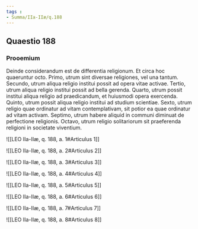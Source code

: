 ```yaml
---
tags : 
- Summa/IIa-IIæ/q.188
---
```


## Quaestio 188

### Prooemium

Deinde considerandum est de differentia religionum. Et circa hoc quaeruntur octo. Primo, utrum sint diversae religiones, vel una tantum. Secundo, utrum aliqua religio institui possit ad opera vitae activae. Tertio, utrum aliqua religio institui possit ad bella gerenda. Quarto, utrum possit institui aliqua religio ad praedicandum, et huiusmodi opera exercenda. Quinto, utrum possit aliqua religio institui ad studium scientiae. Sexto, utrum religio quae ordinatur ad vitam contemplativam, sit potior ea quae ordinatur ad vitam activam. Septimo, utrum habere aliquid in communi diminuat de perfectione religionis. Octavo, utrum religio solitariorum sit praeferenda religioni in societate viventium.

![[LEO IIa-IIæ, q. 188, a. 1#Articulus 1]]

![[LEO IIa-IIæ, q. 188, a. 2#Articulus 2]]

![[LEO IIa-IIæ, q. 188, a. 3#Articulus 3]]

![[LEO IIa-IIæ, q. 188, a. 4#Articulus 4]]

![[LEO IIa-IIæ, q. 188, a. 5#Articulus 5]]

![[LEO IIa-IIæ, q. 188, a. 6#Articulus 6]]

![[LEO IIa-IIæ, q. 188, a. 7#Articulus 7]]

![[LEO IIa-IIæ, q. 188, a. 8#Articulus 8]]

